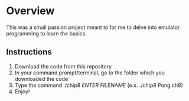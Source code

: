 # Overview

This was a small passion project meant to for me to delve into emulator programming to learn the basics.

## Instructions

1. Download the code from this repository
2. In your command prompt/terminal, go to the folder which you downloaded the code
3. Type the command ./chip8 *ENTER FILENAME* (e.x. ./chip8 Pong.ch8)
4. Enjoy!
